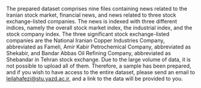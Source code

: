 The prepared dataset comprises nine files containing news related to the Iranian stock market, financial news, and news related to three stock exchange-listed companies. The news is indexed with three different indices, namely the overall stock market index, the industrial index, and the stock company index. The three significant stock exchange-listed companies are the National Iranian Copper Industries Company, abbreviated as Fameli, Amir Kabir Petrochemical Company, abbreviated as Shekabir, and Bandar Abbas Oil Refining Company, abbreviated as Shebandar in Tehran stock exchange. Due to the large volume of data, it is not possible to upload all of them. Therefore, a sample has been prepared, and if you wish to have access to the entire dataset, please send an email to leilahafezi@stu.yazd.ac.ir, and a link to the data will be provided to you.
